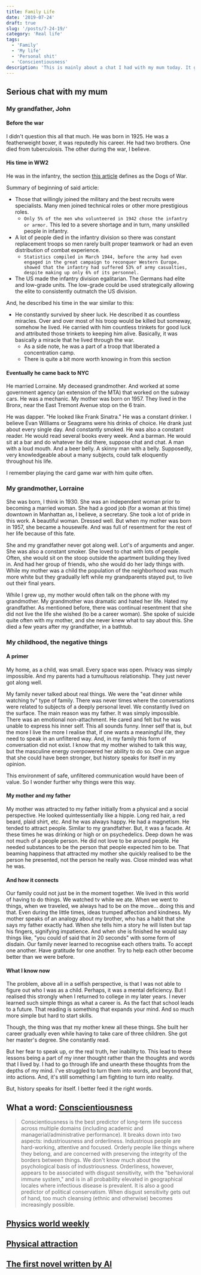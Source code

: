 ```yaml
---
title: Family Life
date: '2019-07-24'
draft: true
slug: '/posts/7-24-19/'
category: 'Real life'
tags:
  - 'Family'
  - 'My life'
  - 'Personal shit'
  - 'Conscientiousness'
description: 'This is mainly about a chat I had with my mum today. It got quite real.'
---
```


## Serious chat with my mum

### My grandfather, John

#### Before the war

I didn't question this all that much. He was born in 1925. He was a featherweight boxer, it was reputedly his career. He had two brothers. One died from tuberculosis. The other during the war, I believe.

#### His time in WW2

He was in the infantry, the section [this article](https://www.warhistoryonline.com/world-war-ii/dogs-of-war-american-infantry-wwii.html) defines as the Dogs of War.

Summary of beginning of said article:

- Those that willingly joined the military and the best recruits were specialists. Many men joined technical roles or other more prestigious roles.
  - `Only 5% of the men who volunteered in 1942 chose the infantry or armor.` This led to a severe shortage and in turn, many unskilled people in infantry.
- A lot of people died in the infantry division so there was constant replacement troops so men rarely built proper teamwork or had an even distribution of combat experience.
  - `Statistics compiled in March 1944, before the army had even engaged in the great campaign to reconquer Western Europe, showed that the infantry had suffered 53% of army casualties, despite making up only 6% of its personnel.`
- The US made the infantry division egalitarian. The Germans had elite and low-grade units. The low-grade could be used strategically allowing the elite to consistently outmatch the US division.

And, he described his time in the war similar to this:

- He constantly survived by sheer luck. He described it as countless miracles. Over and over most of his troop would be killed but someway, somehow he lived. He carried with him countless trinkets for good luck and attributed those trinkets to keeping him alive. Basically, it was basically a miracle that he lived through the war.
  - As a side note, he was a part of a troop that liberated a concentration camp.
  - There is quite a bit more worth knowing in from this section

#### Eventually he came back to NYC

He married Lorraine. My deceased grandmother. And worked at some government agency (an extension of the MTA) that worked on the subway cars. He was a mechanic. My mother was born on 1957. They lived in the Bronx, near the East Tremont Avenue stop on the 6 train.

He was dapper. "He looked like Frank Sinatra." He was a constant drinker. I believe Evan Williams or Seagrams were his drinks of choice. He drank just about every single day. And constantly smoked. He was also a constant reader. He would read several books every week. And a barman. He would sit at a bar and do whatever he did there, suppose chat and chat. A man with a loud mouth. And a beer belly. A skinny man with a belly. Supposedly, very knowledgeable about a many subjects, could talk eloquently throughout his life.

I remember playing the card game war with him quite often.

### My grandmother, Lorraine

She was born, I think in 1930. She was an independent woman prior to becoming a married woman. She had a good job (for a woman at this time) downtown in Manhattan as, I believe, a secretary. She took a lot of pride in this work. A beautiful woman. Dressed well. But when my mother was born in 1957, she became a housewife. And was full of resentment for the rest of her life because of this fate.

She and my grandfather never got along well. Lot's of arguments and anger. She was also a constant smoker. She loved to chat with lots of people. Often, she would sit on the stoop outside the apartment building they lived in. And had her group of friends, who she would do her lady things with. While my mother was a child the population of the neighborhood was much more white but they gradually left while my grandparents stayed put, to live out their final years.

While I grew up, my mother would often talk on the phone with my grandmother. My grandmother was dramatic and hated her life. Hated my grandfather. As mentioned before, there was continual resentment that she did not live the life she wished (to be a career woman). She spoke of suicide quite often with my mother, and she never knew what to say about this. She died a few years after my grandfather, in a bathtub.

### My childhood, the negative things

#### A primer

My home, as a child, was small. Every space was open. Privacy was simply impossible. And my parents had a tumultuous relationship. They just never got along well.

My family never talked about real things. We were the "eat dinner while watching tv" type of family. There was never times where the conversations were related to subjects of a deeply personal level. We constantly lived on the surface. The main reason was my father. It was simply impossible. There was an emotional non-attachment. He cared and felt but he was unable to express his inner self. This all sounds funny. Inner self that is, but the more I live the more I realise that, if one wants a meaningful life, they need to speak in an unfiltered way. And, in my family this form of conversation did not exist. I know that my mother wished to talk this way, but the masculine energy overpowered her ability to do so. One can argue that she could have been stronger, but history speaks for itself in my opinion.

This environment of safe, unfiltered communication would have been of value. So I wonder further why things were this way.

#### My mother and my father

My mother was attracted to my father initially from a physical and a social perspective. He looked quintessentially like a hippie. Long red hair, a red beard, plaid shirt, etc. And he was always happy. He had a magnetism. He tended to attract people. Similar to my grandfather. But, it was a facade. At these times he was drinking or high or on psychedelics. Deep down he was not much of a people person. He did not love to be around people. He needed substances to be the person that people expected him to be. That beaming happiness that attracted my mother she quickly realised to be the person he presented, not the person he really was. Close minded was what he was.

#### And how it connects

Our family could not just be in the moment together. We lived in this world of having to do things. We watched tv while we ate. When we went to things, when we traveled, we always had to be on the move... doing this and that. Even during the little times, ideas trumped affection and kindness. My mother speaks of an analogy about my brother, who has a habit that she says my father exactly had. When she tells him a story he will listen but tap his fingers, signifying impatience. And when she is finished he would say things like, "you could of said that in 20 seconds" with some form of disdain. Our family never learned to recognise each others traits. To accept one another. Have gratitude for one another. Try to help each other become better than we were before.

#### What I know now

The problem, above all in a selfish perspective, is that I was not able to figure out who I was as a child. Perhaps, it was a mental deficiency. But I realised this strongly when I returned to college in my later years. I never learned such simple things as what a career is. As the fact that school leads to a future. That reading is something that expands your mind. And so much more simple but hard to start skills.

Though, the thing was that my mother knew all these things. She built her career gradually even while having to take care of three children. She got her master's degree. She constantly read.

But her fear to speak up, or the real truth, her inability to. This lead to these lessons being a part of my inner thought rather than the thoughts and words that I lived by. I had to go through life and unearth these thoughts from the depths of my mind. I've struggled to turn them into words, and beyond that, into actions. And, it's still something I am fighting to turn into reality.

But, history speaks for itself. I better feed it the right words.

## What a word: [Conscientiousness](https://www.youtube.com/watch?v=q15eTySnWxc)

> Conscientiousness is the best predictor of long-term life success across multiple domains (including academic and managerial/administrative performance). It breaks down into two aspects: industriousness and orderliness. Industrious people are hard-working, attentive and focused. Orderly people like things where they belong, and are concerned with preserving the integrity of the borders between things. We don't know much about the psychological basis of industriousness. Orderliness, however, appears to be associated with disgust sensitivity, with the "behavioral immune system," and is in all probability elevated in geographical locales where infectious disease is prevalent. It is also a good predictor of political conservatism. When disgust sensitivity gets out of hand, too much cleansing (ethnic and otherwise) becomes increasingly possible.

## [Physics world weekly](https://physicsworld.com/l/audio/)

## [Physical attraction](http://www.physicalattraction.libsyn.com/)

## [The first novel written by AI](https://singularityhub.com/2018/10/25/ai-wrote-a-road-trip-novel-is-it-a-good-read/#sm.00069qmis10ebdl7uan103cdtwnog)